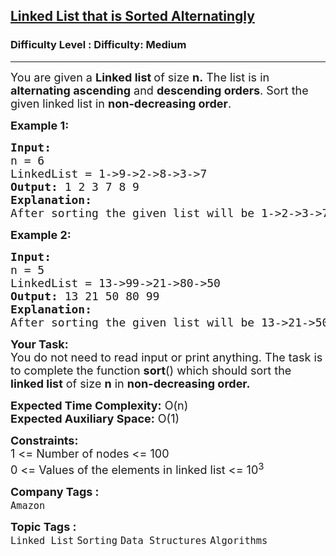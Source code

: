 <h2><a href="https://www.geeksforgeeks.org/problems/linked-list-that-is-sorted-alternatingly/1?itm_source=geeksforgeeks&itm_medium=article&itm_campaign=practice_card">Linked List that is Sorted Alternatingly</a></h2><h3>Difficulty Level : Difficulty: Medium</h3><hr><div class="problems_problem_content__Xm_eO"><p><span style="font-size: 18px;">You are given a <strong>Linked list </strong>of size <strong>n.</strong> The list is in <strong>alternating ascending</strong> and <strong>descending orders</strong>. Sort&nbsp;the given linked list in <strong>non-decreasing order</strong>.</span></p>
<p><span style="font-size: 18px;"><strong>Example 1:</strong></span></p>
<pre><span style="font-size: 18px;"><strong>Input:</strong><br>n = 6
LinkedList = 1-&gt;9-&gt;2-&gt;8-&gt;3-&gt;7
<strong>Output: </strong>1 2 3 7 8 9<strong>
Explanation: <br></strong>After sorting the given list will be 1-&gt;2-&gt;3-&gt;7-&gt;8-&gt;9.</span>
</pre>
<p><span style="font-size: 18px;"><strong>Example 2:</strong></span></p>
<pre><span style="font-size: 18px;"><strong>Input:</strong><br>n = 5
LinkedList = 13-&gt;99-&gt;21-&gt;80-&gt;50
<strong>Output: </strong>13 21 50 80 99
<strong>Explanation:<br></strong>After sorting the given list will be 13-&gt;21-&gt;50-&gt;80-&gt;99.</span>
</pre>
<p><span style="font-size: 18px;"><strong>Your Task:</strong><br>You do not need to read input or print anything. The task is to complete the function <strong>sort</strong>() which should sort the <strong>linked list</strong> of size&nbsp;<strong>n</strong> in <strong>non-decreasing order.&nbsp;</strong></span></p>
<p><span style="font-size: 18px;"><strong>Expected Time Complexity:</strong> O(n)<br><strong>Expected Auxiliary Space:</strong>&nbsp;O(1)</span></p>
<p><span style="font-size: 18px;"><strong>Constraints:</strong><br>1 &lt;= Number of nodes &lt;= 100<br>0 &lt;= Values of the elements in linked list &lt;= 10<sup>3</sup></span></p></div><p><span style=font-size:18px><strong>Company Tags : </strong><br><code>Amazon</code>&nbsp;<br><p><span style=font-size:18px><strong>Topic Tags : </strong><br><code>Linked List</code>&nbsp;<code>Sorting</code>&nbsp;<code>Data Structures</code>&nbsp;<code>Algorithms</code>&nbsp;